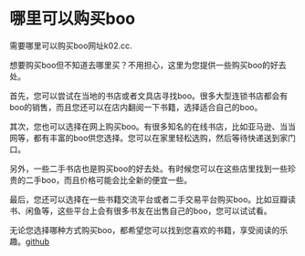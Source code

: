 # 哪里可以购买boo

需要哪里可以购买boo网址k02.cc.

想要购买boo但不知道去哪里买？不用担心，这里为您提供一些购买boo的好去处。

首先，您可以尝试在当地的书店或者文具店寻找boo。很多大型连锁书店都会有boo的销售，而且您还可以在店内翻阅一下书籍，选择适合自己的boo。

其次，您也可以选择在网上购买boo。有很多知名的在线书店，比如亚马逊、当当网等，都有丰富的boo供您选择。您可以在家里轻松选购，然后等待快递送到家门口。

另外，一些二手书店也是购买boo的好去处。有时候您可以在这些店里找到一些珍贵的二手boo，而且价格可能会比全新的便宜一些。

最后，您还可以选择在一些书籍交流平台或者二手交易平台购买boo。比如豆瓣读书、闲鱼等，这些平台上会有很多书友在出售自己的boo，您可以试试看。

无论您选择哪种方式购买boo，都希望您可以找到您喜欢的书籍，享受阅读的乐趣。[github](https://github.com)